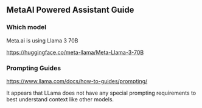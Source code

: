 ## MetaAI Powered Assistant Guide

### Which model
Meta.ai is using Llama 3 70B

https://huggingface.co/meta-llama/Meta-Llama-3-70B

### Prompting Guides

https://www.llama.com/docs/how-to-guides/prompting/

It appears that LLama does not have any special prompting requirements to best understand context like other models.